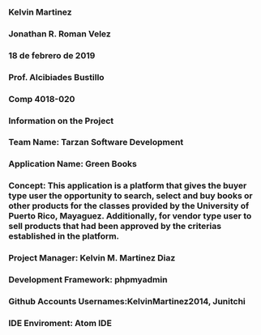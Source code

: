 ### Kelvin Martinez
### Jonathan R. Roman Velez
### 18 de febrero de 2019 
### Prof. Alcibiades Bustillo
### Comp 4018-020

### **Information on the Project**

### Team Name: Tarzan Software Development

### Application Name: Green Books 

### Concept: This application is a platform that gives the buyer type user the opportunity to search, select and buy books or other products for the classes provided by the University of Puerto Rico, Mayaguez. Additionally, for vendor type user to sell products that had been approved by the criterias established in the platform.

### Project Manager: Kelvin M. Martinez Diaz

### Development Framework: phpmyadmin

### Github Accounts Usernames:KelvinMartinez2014, Junitchi

### IDE Enviroment: Atom IDE
